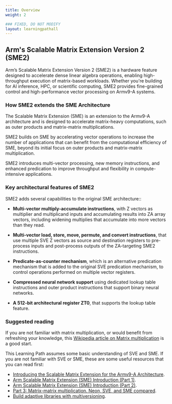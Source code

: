 ```yaml
---
title: Overview
weight: 2

### FIXED, DO NOT MODIFY
layout: learningpathall
---
```


## Arm's Scalable Matrix Extension Version 2 (SME2)

Arm’s Scalable Matrix Extension Version 2 (SME2) is a hardware feature designed to accelerate dense linear algebra operations, enabling high-throughput execution of matrix-based workloads. Whether you're building for AI inference, HPC, or scientific computing, SME2 provides fine-grained control and high-performance vector processing on Armv9-A systems.


### How SME2 extends the SME Architecture

The Scalable Matrix Extension (SME) is an extension to the Armv9-A architecture and is designed to accelerate matrix-heavy computations, such as outer products and matrix-matrix multiplications. 

SME2 builds on SME by accelerating vector operations to increase the number of applications that can benefit from the computational efficiency of SME, beyond its initial focus on outer products and matrix-matrix multiplication.

SME2 introduces multi-vector processing, new memory instructions, and enhanced predication to improve throughput and flexibility in compute-intensive applications.

### Key architectural features of SME2

SME2 adds several capabilities to the original SME architecture::

* **Multi-vector multiply-accumulate instructions**, with Z vectors as multiplier and multiplicand inputs and accumulating results into ZA array vectors, including widening multiplies that accumulate into more vectors than they read.

* **Multi-vector load, store, move, permute, and convert instructions**, that use multiple SVE Z vectors as source and destination registers to pre-process inputs and post-process outputs of the ZA-targeting SME2 instructions.

* **Predicate-as-counter mechanism**, which is an alternative predication mechanism that is added to the original SVE predication mechanism, to control operations performed on multiple vector registers.

* **Compressed neural network support** using dedicated lookup table instructions and outer product instructions that support binary neural networks.

* **A 512-bit architectural register ZT0**, that supports the lookup table feature.

### Suggested reading

If you are not familiar with matrix multiplication, or would benefit from refreshing your knowledge, this [Wikipedia article on Matrix multiplication](https://en.wikipedia.org/wiki/Matrix_multiplication) is a good start.

This Learning Path assumes some basic understanding of SVE and SME. If you are not familiar with SVE or SME, these are some useful resources that you can read first:
- [Introducing the Scalable Matrix Extension for the Armv9-A Architecture](https://community.arm.com/arm-community-blogs/b/architectures-and-processors-blog/posts/scalable-matrix-extension-armv9-a-architecture).
- [Arm Scalable Matrix Extension (SME) Introduction (Part 1)](https://community.arm.com/arm-community-blogs/b/architectures-and-processors-blog/posts/arm-scalable-matrix-extension-introduction).
- [Arm Scalable Matrix Extension (SME) Introduction (Part 2)](https://community.arm.com/arm-community-blogs/b/architectures-and-processors-blog/posts/arm-scalable-matrix-extension-introduction-p2).
- [Part 3: Matrix-matrix multiplication. Neon, SVE, and SME compared](https://community.arm.com/arm-community-blogs/b/architectures-and-processors-blog/posts/.matrix-matrix-multiplication-neon-sve-and-sme-compared).
- [Build adaptive libraries with multiversioning](https://learn.arm.com/learning-paths/cross-platform/function-multiversioning/).